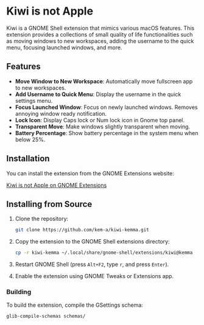 # Kiwi is not Apple

Kiwi is a GNOME Shell extension that mimics various macOS features. This extension provides a collections of small quality of life functionalities such as moving windows to new workspaces, adding the username to the quick menu, focusing launched windows, and more.

## Features

- **Move Window to New Workspace**: Automatically move fullscreen app to new workspaces.
- **Add Username to Quick Menu**: Display the username in the quick settings menu.
- **Focus Launched Window**: Focus on newly launched windows. Removes annoying window ready notification.
- **Lock Icon**: Display Caps lock or Num lock icon in Gnome top panel.
- **Transparent Move**: Make windows slightly transparent when moving.
- **Battery Percentage**: Show battery percentage in the system menu when below 25%.

## Installation

You can install the extension from the GNOME Extensions website:

[Kiwi is not Apple on GNOME Extensions](https://extensions.gnome.org/extension/kiwi-is-not-apple/)

## Installing from Source

1. Clone the repository:
    ```sh
    git clone https://github.com/kem-a/kiwi-kemma.git
    ```

2. Copy the extension to the GNOME Shell extensions directory:
    ```sh
    cp -r kiwi-kemma ~/.local/share/gnome-shell/extensions/kiwi@kemma
    ```

3. Restart GNOME Shell (press `Alt+F2`, type `r`, and press `Enter`).

4. Enable the extension using GNOME Tweaks or Extensions app.

### Building

To build the extension, compile the GSettings schema:
```sh
glib-compile-schemas schemas/
